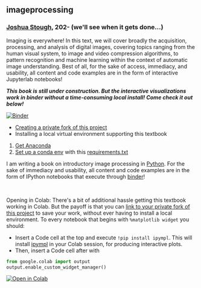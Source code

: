 ## imageprocessing
### [Joshua Stough](http://joshuastough.com), 202- (we'll see when it gets done...)

Imaging is everywhere! In this text, we will cover broadly the acquisition, processing, and analysis of digital images, covering topics ranging from the human visual system, to image and video compression algorithms, to pattern recognition and machine learning within the context of automatic image understanding. Best of all, for the sake of access, immediacy, and usability, all content and code examples are in the form of interactive Jupyterlab notebooks!

***This book is still under construction. But the interactive visualizations work in binder without a time-consuming local install! Come check it out below!***

[![Binder](https://mybinder.org/badge_logo.svg)](https://mybinder.org/v2/gh/joshuastough/imageprocessing/HEAD?filepath=TOC.ipynb)

- [Creating a private fork of this project](private_fork_instructions.md)
- Installing a local virtual environment supporting this textbook
 1. [Get Anaconda](https://docs.anaconda.com/anaconda/)
 1. [Set up a conda env](https://medium.com/swlh/setting-up-a-conda-environment-in-less-than-5-minutes-e64d8fc338e4) with this [requirements.txt](./requirements.txt)

I am writing a book on introductory image processing in [Python](https://www.python.org/about/). For the sake of immediacy and usability, all content and code examples are in the form of IPython notebooks that execute through [binder](https://mybinder.org/)!


&nbsp;
&nbsp;

Opening in Colab: There's a bit of additional hassle getting this textbook working in Colab. But the payoff is that you can [link to your private fork of this project](https://colab.research.google.com/github/googlecolab/colabtools/blob/main/notebooks/colab-github-demo.ipynb) to save your work, without ever having to install a local environment. 
To every notebook that begins with `%matplotlib widget` you should:

- Insert a Code cell at the top and execute `!pip install ipympl`. This will install [ipympl](https://github.com/matplotlib/ipympl) in your Colab session, for producing interactive plots. 
- Then, insert a Code cell after with 
```python
from google.colab import output
output.enable_custom_widget_manager()
```

[![Open in Colab](https://colab.research.google.com/assets/colab-badge.svg)](https://colab.research.google.com/github/joshuastough/imageprocessing/blob/main/TOC.ipynb)

